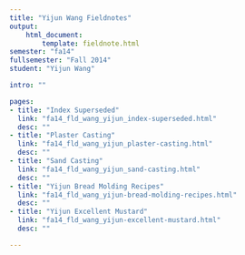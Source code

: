 ```yaml
---
title: "Yijun Wang Fieldnotes"
output:
    html_document:
        template: fieldnote.html
semester: "fa14"
fullsemester: "Fall 2014"
student: "Yijun Wang"

intro: ""

pages:
- title: "Index Superseded"
  link: "fa14_fld_wang_yijun_index-superseded.html"
  desc: ""
- title: "Plaster Casting"
  link: "fa14_fld_wang_yijun_plaster-casting.html"
  desc: ""
- title: "Sand Casting"
  link: "fa14_fld_wang_yijun_sand-casting.html"
  desc: ""
- title: "Yijun Bread Molding Recipes"
  link: "fa14_fld_wang_yijun-bread-molding-recipes.html"
  desc: ""
- title: "Yijun Excellent Mustard"
  link: "fa14_fld_wang_yijun-excellent-mustard.html"
  desc: ""

---
```

